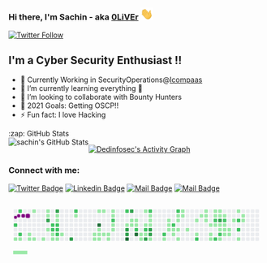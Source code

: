 ### Hi there, I'm Sachin - aka [0LiVEr][website] <img width="25px" src="/img/hand.gif" />

[![Twitter Follow](https://img.shields.io/twitter/follow/sachinoliver91?color=1DA1F2&logo=twitter&style=for-the-badge)](https://twitter.com/intent/follow?original_referer=https%3A%2F%2Fgithub.com%2Fsachinoliver91&screen_name=sachinoliver91)

## I'm a Cyber Security Enthusiast !!
- 🔭 Currently Working in SecurityOperations@[Icompaas]
- 🌱 I’m currently learning everything 🤣
- 👯 I’m looking to collaborate with Bounty Hunters
- 🥅 2021 Goals: Getting OSCP!!
- ⚡ Fun fact: I love Hacking


<summary>:zap: GitHub Stats</summary>

<img align="left" alt="sachin's GitHub Stats" src="https://github-readme-stats.vercel.app/api?username=sachinoliver&show_icons=true&hide=issues&include_all_commits=true&theme=radical" />


<a href="https://github.com/SubhamRaoniar28/github-readme-activity-graph"><img alt="Dedinfosec's Activity Graph" src="https://activity-graph.herokuapp.com/graph?username=sachinoliver&bg_color=0D1117&color=5BCDEC&line=5BCDEC&point=FFFFFF&hide_border=true" /></a>


### Connect with me:

[![Twitter Badge](https://img.shields.io/badge/-@Sachin-1ca0f1?style=flat&labelColor=1ca0f1&logo=twitter&logoColor=white&link=https://twitter.com/sachinoliver91)](https://twitter.com/sachinoliver91) [![Linkedin Badge](https://img.shields.io/badge/-Sachin-0e76a8?style=flat&labelColor=0e76a8&logo=linkedin&logoColor=white)](https://www.linkedin.com/in/sachinoliver/) [![Mail Badge](https://img.shields.io/badge/-@Sachin-e84393?style=flat&labelColor=e84393&logo=instagram&logoColor=white)](https://instagram.com/saachinoliver) [![Mail Badge](https://img.shields.io/badge/-Sachinoliver-c0392b?style=flat&labelColor=c0392b&logo=gmail&logoColor=white)](mailto:sachinoliver@gmail.com)


[website]: https://sachinoliver.github.io
[twitter]: https://twitter.com/sachinoliver91
[instagram]: https://instagram.com/sachinoliver
[linkedin]: https://linkedin.com/in/sachinoliver
[gmail]: mailto:sachinoliver@gmail.com
[Icompaas]: https://www.linkedin.com/company/icompaas



<svg viewBox="-16 -32 880 192" width="880" height="192" xmlns="http://www.w3.org/2000/svg"><style>@keyframes c0{2.62%{fill:var(--c1)}2.64%,to{fill:var(--ce)}}@keyframes c1{73.12%{fill:var(--c2)}73.14%,to{fill:var(--ce)}}@keyframes c2{9.48%{fill:var(--c1)}9.5%,to{fill:var(--ce)}}@keyframes c3{73.93%{fill:var(--c2)}73.95%,to{fill:var(--ce)}}@keyframes c4{.6%{fill:var(--c1)}.62%,to{fill:var(--ce)}}@keyframes c5{2.01%{fill:var(--c1)}2.03%,to{fill:var(--ce)}}@keyframes c6{72.52%{fill:var(--c2)}72.54%,to{fill:var(--ce)}}@keyframes c7{9.28%{fill:var(--c1)}9.3%,to{fill:var(--ce)}}@keyframes c8{1%{fill:var(--c1)}1.02%,to{fill:var(--ce)}}@keyframes c9{1.61%{fill:var(--c1)}1.63%,to{fill:var(--ce)}}@keyframes ca{1.81%{fill:var(--c1)}1.83%,to{fill:var(--ce)}}@keyframes cb{1.2%{fill:var(--c1)}1.22%,to{fill:var(--ce)}}@keyframes cc{8.68%{fill:var(--c1)}8.7%,to{fill:var(--ce)}}@keyframes cd{8.47%{fill:var(--c1)}8.49%,to{fill:var(--ce)}}@keyframes ce{3.83%{fill:var(--c1)}3.85%,to{fill:var(--ce)}}@keyframes cf{8.27%{fill:var(--c1)}8.29%,to{fill:var(--ce)}}@keyframes cg{7.87%{fill:var(--c1)}7.89%,to{fill:var(--ce)}}@keyframes ch{4.43%{fill:var(--c1)}4.45%,to{fill:var(--ce)}}@keyframes ci{4.64%{fill:var(--c1)}4.66%,to{fill:var(--ce)}}@keyframes cj{76.35%{fill:var(--c3)}76.37%,to{fill:var(--ce)}}@keyframes ck{7.26%{fill:var(--c1)}7.28%,to{fill:var(--ce)}}@keyframes cl{70.29%{fill:var(--c2)}70.31%,to{fill:var(--ce)}}@keyframes cm{70.5%{fill:var(--c2)}70.52%,to{fill:var(--ce)}}@keyframes cn{6.86%{fill:var(--c1)}6.88%,to{fill:var(--ce)}}@keyframes co{6.66%{fill:var(--c1)}6.68%,to{fill:var(--ce)}}@keyframes cp{75.55%{fill:var(--c3)}75.57%,to{fill:var(--ce)}}@keyframes cq{5.04%{fill:var(--c1)}5.06%,to{fill:var(--ce)}}@keyframes cr{5.24%{fill:var(--c1)}5.26%,to{fill:var(--ce)}}@keyframes cs{70.09%{fill:var(--c2)}70.11%,to{fill:var(--ce)}}@keyframes ct{70.7%{fill:var(--c2)}70.72%,to{fill:var(--ce)}}@keyframes cu{70.9%{fill:var(--c2)}70.92%,to{fill:var(--ce)}}@keyframes cv{6.45%{fill:var(--c1)}6.47%,to{fill:var(--ce)}}@keyframes cw{6.05%{fill:var(--c1)}6.07%,to{fill:var(--ce)}}@keyframes cx{78.17%{fill:var(--c3)}78.19%,to{fill:var(--ce)}}@keyframes cy{68.68%{fill:var(--c2)}68.7%,to{fill:var(--ce)}}@keyframes cz{13.12%{fill:var(--c1)}13.14%,to{fill:var(--ce)}}@keyframes c10{17.57%{fill:var(--c1)}17.59%,to{fill:var(--ce)}}@keyframes c11{17.77%{fill:var(--c1)}17.79%,to{fill:var(--ce)}}@keyframes c12{14.33%{fill:var(--c1)}14.35%,to{fill:var(--ce)}}@keyframes c13{95.34%{fill:var(--c4)}95.36%,to{fill:var(--ce)}}@keyframes c14{17.16%{fill:var(--c1)}17.18%,to{fill:var(--ce)}}@keyframes c15{16.96%{fill:var(--c1)}16.98%,to{fill:var(--ce)}}@keyframes c16{17.97%{fill:var(--c1)}17.99%,to{fill:var(--ce)}}@keyframes c17{14.54%{fill:var(--c1)}14.56%,to{fill:var(--ce)}}@keyframes c18{16.76%{fill:var(--c1)}16.78%,to{fill:var(--ce)}}@keyframes c19{16.56%{fill:var(--c1)}16.58%,to{fill:var(--ce)}}@keyframes c1a{18.37%{fill:var(--c1)}18.39%,to{fill:var(--ce)}}@keyframes c1b{14.94%{fill:var(--c1)}14.96%,to{fill:var(--ce)}}@keyframes c1c{15.14%{fill:var(--c1)}15.16%,to{fill:var(--ce)}}@keyframes c1d{51.3%{fill:var(--c2)}51.32%,to{fill:var(--ce)}}@keyframes c1e{15.95%{fill:var(--c1)}15.97%,to{fill:var(--ce)}}@keyframes c1f{16.15%{fill:var(--c1)}16.17%,to{fill:var(--ce)}}@keyframes c1g{50.29%{fill:var(--c2)}50.31%,to{fill:var(--ce)}}@keyframes c1h{19.79%{fill:var(--c1)}19.81%,to{fill:var(--ce)}}@keyframes c1i{81%{fill:var(--c3)}81.02%,to{fill:var(--ce)}}@keyframes c1j{80.8%{fill:var(--c3)}80.82%,to{fill:var(--ce)}}@keyframes c1k{93.53%{fill:var(--c4)}93.55%,to{fill:var(--ce)}}@keyframes c1l{84.43%{fill:var(--c3)}84.45%,to{fill:var(--ce)}}@keyframes c1m{20.6%{fill:var(--c1)}20.62%,to{fill:var(--ce)}}@keyframes c1n{19.99%{fill:var(--c1)}20.01%,to{fill:var(--ce)}}@keyframes c1o{20.39%{fill:var(--c1)}20.41%,to{fill:var(--ce)}}@keyframes c1p{20.19%{fill:var(--c1)}20.21%,to{fill:var(--ce)}}@keyframes c1q{49.08%{fill:var(--c2)}49.1%,to{fill:var(--ce)}}@keyframes c1r{92.92%{fill:var(--c4)}92.94%,to{fill:var(--ce)}}@keyframes c1s{23.63%{fill:var(--c1)}23.65%,to{fill:var(--ce)}}@keyframes c1t{23.83%{fill:var(--c1)}23.85%,to{fill:var(--ce)}}@keyframes c1u{22.41%{fill:var(--c1)}22.43%,to{fill:var(--ce)}}@keyframes c1v{21.4%{fill:var(--c1)}21.42%,to{fill:var(--ce)}}@keyframes c1w{48.68%{fill:var(--c2)}48.7%,to{fill:var(--ce)}}@keyframes c1x{48.47%{fill:var(--c1)}48.49%,to{fill:var(--ce)}}@keyframes c1y{82.62%{fill:var(--c3)}82.64%,to{fill:var(--ce)}}@keyframes c1z{53.32%{fill:var(--c2)}53.34%,to{fill:var(--ce)}}@keyframes c20{22.01%{fill:var(--c1)}22.03%,to{fill:var(--ce)}}@keyframes c21{21.81%{fill:var(--c1)}21.83%,to{fill:var(--ce)}}@keyframes c22{21.61%{fill:var(--c1)}21.63%,to{fill:var(--ce)}}@keyframes c23{82.01%{fill:var(--c3)}82.03%,to{fill:var(--ce)}}@keyframes c24{82.21%{fill:var(--c3)}82.23%,to{fill:var(--ce)}}@keyframes c25{24.64%{fill:var(--c1)}24.66%,to{fill:var(--ce)}}@keyframes c26{56.15%{fill:var(--c2)}56.17%,to{fill:var(--ce)}}@keyframes c27{25.24%{fill:var(--c1)}25.26%,to{fill:var(--ce)}}@keyframes c28{27.06%{fill:var(--c1)}27.08%,to{fill:var(--ce)}}@keyframes c29{26.86%{fill:var(--c1)}26.88%,to{fill:var(--ce)}}@keyframes c2a{26.66%{fill:var(--c1)}26.68%,to{fill:var(--ce)}}@keyframes c2b{55.34%{fill:var(--c2)}55.36%,to{fill:var(--ce)}}@keyframes c2c{26.45%{fill:var(--c1)}26.47%,to{fill:var(--ce)}}@keyframes c2d{35.55%{fill:var(--c1)}35.57%,to{fill:var(--ce)}}@keyframes c2e{54.54%{fill:var(--c2)}54.56%,to{fill:var(--ce)}}@keyframes c2f{27.67%{fill:var(--c1)}27.69%,to{fill:var(--ce)}}@keyframes c2g{27.46%{fill:var(--c1)}27.48%,to{fill:var(--ce)}}@keyframes c2h{26.25%{fill:var(--c1)}26.27%,to{fill:var(--ce)}}@keyframes c2i{25.85%{fill:var(--c1)}25.87%,to{fill:var(--ce)}}@keyframes c2j{28.07%{fill:var(--c1)}28.09%,to{fill:var(--ce)}}@keyframes c2k{27.87%{fill:var(--c1)}27.89%,to{fill:var(--ce)}}@keyframes c2l{34.74%{fill:var(--c1)}34.76%,to{fill:var(--ce)}}@keyframes c2m{29.89%{fill:var(--c1)}29.91%,to{fill:var(--ce)}}@keyframes c2n{34.13%{fill:var(--c1)}34.15%,to{fill:var(--ce)}}@keyframes c2o{57.77%{fill:var(--c2)}57.79%,to{fill:var(--ce)}}@keyframes c2p{29.48%{fill:var(--c1)}29.5%,to{fill:var(--ce)}}@keyframes c2q{29.08%{fill:var(--c1)}29.1%,to{fill:var(--ce)}}@keyframes c2r{29.28%{fill:var(--c1)}29.3%,to{fill:var(--ce)}}@keyframes c2s{30.29%{fill:var(--c1)}30.31%,to{fill:var(--ce)}}@keyframes c2t{30.7%{fill:var(--c1)}30.72%,to{fill:var(--ce)}}@keyframes c2u{33.12%{fill:var(--c1)}33.14%,to{fill:var(--ce)}}@keyframes c2v{33.32%{fill:var(--c1)}33.34%,to{fill:var(--ce)}}@keyframes c2w{39.18%{fill:var(--c1)}39.2%,to{fill:var(--ce)}}@keyframes c2x{38.17%{fill:var(--c1)}38.19%,to{fill:var(--ce)}}@keyframes c2y{62.21%{fill:var(--c2)}62.23%,to{fill:var(--ce)}}@keyframes c2z{30.9%{fill:var(--c1)}30.92%,to{fill:var(--ce)}}@keyframes c30{58.58%{fill:var(--c2)}58.6%,to{fill:var(--ce)}}@keyframes c31{38.98%{fill:var(--c1)}39%,to{fill:var(--ce)}}@keyframes c32{38.37%{fill:var(--c1)}38.39%,to{fill:var(--ce)}}@keyframes c33{88.68%{fill:var(--c3)}88.7%,to{fill:var(--ce)}}@keyframes c34{31.1%{fill:var(--c1)}31.12%,to{fill:var(--ce)}}@keyframes c35{32.52%{fill:var(--c1)}32.54%,to{fill:var(--ce)}}@keyframes c36{58.98%{fill:var(--c2)}59%,to{fill:var(--ce)}}@keyframes c37{44.23%{fill:var(--c1)}44.25%,to{fill:var(--ce)}}@keyframes c38{38.58%{fill:var(--c1)}38.6%,to{fill:var(--ce)}}@keyframes c39{59.79%{fill:var(--c2)}59.81%,to{fill:var(--ce)}}@keyframes c3a{31.3%{fill:var(--c1)}31.32%,to{fill:var(--ce)}}@keyframes c3b{31.51%{fill:var(--c1)}31.53%,to{fill:var(--ce)}}@keyframes c3c{32.11%{fill:var(--c1)}32.13%,to{fill:var(--ce)}}@keyframes c3d{31.71%{fill:var(--c1)}31.73%,to{fill:var(--ce)}}@keyframes c3e{31.91%{fill:var(--c1)}31.93%,to{fill:var(--ce)}}@keyframes c3f{40.39%{fill:var(--c1)}40.41%,to{fill:var(--ce)}}@keyframes c3g{41.81%{fill:var(--c1)}41.83%,to{fill:var(--ce)}}@keyframes c3h{60.39%{fill:var(--c2)}60.41%,to{fill:var(--ce)}}@keyframes c3i{60.8%{fill:var(--c2)}60.82%,to{fill:var(--ce)}}@keyframes c3j{43.42%{fill:var(--c1)}43.44%,to{fill:var(--ce)}}@keyframes c3k{41.4%{fill:var(--c1)}41.42%,to{fill:var(--ce)}}@keyframes c3l{41.2%{fill:var(--c1)}41.22%,to{fill:var(--ce)}}@keyframes u0{.6%{transform:scale(0,1)}.62%,1%{transform:scale(.01,1)}1.02%,1.2%{transform:scale(.02,1)}1.22%,1.61%{transform:scale(.03,1)}1.63%,1.81%{transform:scale(.04,1)}1.83%,2.01%{transform:scale(.05,1)}2.03%,2.62%{transform:scale(.06,1)}2.64%,3.83%{transform:scale(.08,1)}3.85%,4.43%{transform:scale(.09,1)}4.45%,4.64%{transform:scale(.1,1)}4.66%,5.04%{transform:scale(.11,1)}5.06%,5.24%{transform:scale(.12,1)}5.26%,6.05%{transform:scale(.13,1)}6.07%,6.45%{transform:scale(.14,1)}6.47%,6.66%{transform:scale(.15,1)}6.68%,6.86%{transform:scale(.16,1)}6.88%,7.26%{transform:scale(.17,1)}7.28%,7.87%{transform:scale(.18,1)}7.89%,8.27%{transform:scale(.19,1)}8.29%,8.47%{transform:scale(.2,1)}8.49%,8.68%{transform:scale(.22,1)}8.7%,9.28%{transform:scale(.23,1)}9.3%,9.48%{transform:scale(.24,1)}13.12%,9.5%{transform:scale(.25,1)}13.14%,14.33%{transform:scale(.26,1)}14.35%,14.54%{transform:scale(.27,1)}14.56%,14.94%{transform:scale(.28,1)}14.96%,15.14%{transform:scale(.29,1)}15.16%,15.95%{transform:scale(.3,1)}15.97%,16.15%{transform:scale(.31,1)}16.17%,16.56%{transform:scale(.32,1)}16.58%,16.76%{transform:scale(.33,1)}16.78%,16.96%{transform:scale(.34,1)}16.98%,17.16%{transform:scale(.35,1)}17.18%,17.57%{transform:scale(.37,1)}17.59%,17.77%{transform:scale(.38,1)}17.79%,17.97%{transform:scale(.39,1)}17.99%,18.37%{transform:scale(.4,1)}18.39%,19.79%{transform:scale(.41,1)}19.81%,19.99%{transform:scale(.42,1)}20.01%,20.19%{transform:scale(.43,1)}20.21%,20.39%{transform:scale(.44,1)}20.41%,20.6%{transform:scale(.45,1)}20.62%,21.4%{transform:scale(.46,1)}21.42%,21.61%{transform:scale(.47,1)}21.63%,21.81%{transform:scale(.48,1)}21.83%,22.01%{transform:scale(.49,1)}22.03%,22.41%{transform:scale(.51,1)}22.43%,23.63%{transform:scale(.52,1)}23.65%,23.83%{transform:scale(.53,1)}23.85%,24.64%{transform:scale(.54,1)}24.66%,25.24%{transform:scale(.55,1)}25.26%,25.85%{transform:scale(.56,1)}25.87%,26.25%{transform:scale(.57,1)}26.27%,26.45%{transform:scale(.58,1)}26.47%,26.66%{transform:scale(.59,1)}26.68%,26.86%{transform:scale(.6,1)}26.88%,27.06%{transform:scale(.61,1)}27.08%,27.46%{transform:scale(.62,1)}27.48%,27.67%{transform:scale(.63,1)}27.69%,27.87%{transform:scale(.65,1)}27.89%,28.07%{transform:scale(.66,1)}28.09%,29.08%{transform:scale(.67,1)}29.1%,29.28%{transform:scale(.68,1)}29.3%,29.48%{transform:scale(.69,1)}29.5%,29.89%{transform:scale(.7,1)}29.91%,30.29%{transform:scale(.71,1)}30.31%,30.7%{transform:scale(.72,1)}30.72%,30.9%{transform:scale(.73,1)}30.92%,31.1%{transform:scale(.74,1)}31.12%,31.3%{transform:scale(.75,1)}31.32%,31.51%{transform:scale(.76,1)}31.53%,31.71%{transform:scale(.77,1)}31.73%,31.91%{transform:scale(.78,1)}31.93%,32.11%{transform:scale(.8,1)}32.13%,32.52%{transform:scale(.81,1)}32.54%,33.12%{transform:scale(.82,1)}33.14%,33.32%{transform:scale(.83,1)}33.34%,34.13%{transform:scale(.84,1)}34.15%,34.74%{transform:scale(.85,1)}34.76%,35.55%{transform:scale(.86,1)}35.57%,38.17%{transform:scale(.87,1)}38.19%,38.37%{transform:scale(.88,1)}38.39%,38.58%{transform:scale(.89,1)}38.6%,38.98%{transform:scale(.9,1)}39%,39.18%{transform:scale(.91,1)}39.2%,40.39%{transform:scale(.92,1)}40.41%,41.2%{transform:scale(.94,1)}41.22%,41.4%{transform:scale(.95,1)}41.42%,41.81%{transform:scale(.96,1)}41.83%,43.42%{transform:scale(.97,1)}43.44%,44.23%{transform:scale(.98,1)}44.25%,48.47%{transform:scale(.99,1)}48.49%,to{transform:scale(1,1)}}@keyframes u1{48.68%{transform:scale(0,1)}48.7%,49.08%{transform:scale(.04,1)}49.1%,50.29%{transform:scale(.08,1)}50.31%,51.3%{transform:scale(.13,1)}51.32%,53.32%{transform:scale(.17,1)}53.34%,54.54%{transform:scale(.21,1)}54.56%,55.34%{transform:scale(.25,1)}55.36%,56.15%{transform:scale(.29,1)}56.17%,57.77%{transform:scale(.33,1)}57.79%,58.58%{transform:scale(.38,1)}58.6%,58.98%{transform:scale(.42,1)}59%,59.79%{transform:scale(.46,1)}59.81%,60.39%{transform:scale(.5,1)}60.41%,60.8%{transform:scale(.54,1)}60.82%,62.21%{transform:scale(.58,1)}62.23%,68.68%{transform:scale(.63,1)}68.7%,70.09%{transform:scale(.67,1)}70.11%,70.29%{transform:scale(.71,1)}70.31%,70.5%{transform:scale(.75,1)}70.52%,70.7%{transform:scale(.79,1)}70.72%,70.9%{transform:scale(.83,1)}70.92%,72.52%{transform:scale(.88,1)}72.54%,73.12%{transform:scale(.92,1)}73.14%,73.93%{transform:scale(.96,1)}73.95%,to{transform:scale(1,1)}}@keyframes u2{75.55%{transform:scale(0,1)}75.57%,76.35%{transform:scale(.1,1)}76.37%,78.17%{transform:scale(.2,1)}78.19%,80.8%{transform:scale(.3,1)}80.82%,81%{transform:scale(.4,1)}81.02%,82.01%{transform:scale(.5,1)}82.03%,82.21%{transform:scale(.6,1)}82.23%,82.62%{transform:scale(.7,1)}82.64%,84.43%{transform:scale(.8,1)}84.45%,88.68%{transform:scale(.9,1)}88.7%,to{transform:scale(1,1)}}@keyframes u3{92.92%{transform:scale(0,1)}92.94%,93.53%{transform:scale(.33,1)}93.55%,95.34%{transform:scale(.67,1)}95.36%,to{transform:scale(1,1)}}@keyframes s0{0%,99.8%{transform:translate(0,-16px)}.4%,2.83%{transform:translate(0,16px)}.81%{transform:translate(32px,16px)}1.01%{transform:translate(32px,32px)}1.21%{transform:translate(48px,32px)}1.41%{transform:translate(48px,48px)}1.62%{transform:translate(32px,48px)}1.82%{transform:translate(32px,64px)}2.02%{transform:translate(16px,64px)}2.42%,73.54%{transform:translate(16px,32px)}2.63%,73.33%{transform:translate(0,32px)}3.64%,98.59%{transform:translate(64px,16px)}3.84%{transform:translate(64px,0)}4.44%{transform:translate(112px,0)}4.65%,76.16%,97.98%{transform:translate(112px,16px)}5.05%,69.7%,75.76%{transform:translate(144px,16px)}5.25%{transform:translate(144px,32px)}5.45%{transform:translate(160px,32px)}6.26%{transform:translate(160px,96px)}6.67%{transform:translate(128px,96px)}6.87%{transform:translate(128px,80px)}7.07%{transform:translate(112px,80px)}7.27%{transform:translate(112px,64px)}11.11%,7.47%{transform:translate(96px,64px)}7.88%{transform:translate(96px,96px)}8.48%{transform:translate(48px,96px)}8.69%{transform:translate(48px,80px)}8.89%{transform:translate(32px,80px)}9.09%{transform:translate(32px,96px)}9.49%{transform:translate(0,96px)}9.9%{transform:translate(0,64px)}11.72%{transform:translate(96px,16px)}14.14%{transform:translate(288px,16px)}14.34%{transform:translate(288px,0)}14.95%,50.91%{transform:translate(336px,0)}15.15%{transform:translate(336px,16px)}15.35%{transform:translate(352px,16px)}15.76%{transform:translate(352px,48px)}15.96%{transform:translate(336px,48px)}16.16%{transform:translate(336px,64px)}16.36%{transform:translate(320px,64px)}16.57%{transform:translate(320px,80px)}16.97%{transform:translate(288px,80px)}17.17%{transform:translate(288px,64px)}17.37%{transform:translate(272px,64px)}17.78%{transform:translate(272px,96px)}18.99%,80.4%,93.74%{transform:translate(368px,96px)}19.6%,94.34%{transform:translate(368px,48px)}20.2%{transform:translate(416px,48px)}20.4%,92.32%{transform:translate(416px,32px)}20.61%{transform:translate(400px,32px)}20.81%{transform:translate(400px,48px)}21.62%{transform:translate(464px,48px)}22.02%{transform:translate(464px,16px)}22.22%{transform:translate(448px,16px)}22.42%{transform:translate(448px,0)}22.63%,84.04%{transform:translate(432px,0)}24.04%,47.88%{transform:translate(432px,112px)}24.44%{transform:translate(464px,112px)}24.65%{transform:translate(464px,96px)}25.86%{transform:translate(560px,96px)}26.26%{transform:translate(560px,64px)}26.67%{transform:translate(528px,64px)}27.07%{transform:translate(528px,32px)}27.47%{transform:translate(560px,32px)}27.68%,54.75%{transform:translate(560px,16px)}27.88%{transform:translate(576px,16px)}28.08%{transform:translate(576px,0)}29.09%{transform:translate(656px,0)}29.29%{transform:translate(656px,16px)}29.7%{transform:translate(624px,16px)}29.9%{transform:translate(624px,32px)}30.51%{transform:translate(672px,32px)}30.71%{transform:translate(672px,48px)}31.31%{transform:translate(720px,48px)}31.52%,32.32%{transform:translate(720px,64px)}31.72%{transform:translate(736px,64px)}31.92%{transform:translate(736px,80px)}32.12%,59.19%{transform:translate(720px,80px)}32.93%{transform:translate(672px,64px)}33.33%{transform:translate(672px,96px)}33.54%{transform:translate(656px,96px)}33.74%{transform:translate(656px,80px)}34.14%,57.58%{transform:translate(624px,80px)}34.34%{transform:translate(624px,64px)}35.35%{transform:translate(544px,64px)}35.56%{transform:translate(544px,80px)}37.17%{transform:translate(672px,80px)}37.98%{transform:translate(672px,16px)}38.59%{transform:translate(720px,16px)}38.79%{transform:translate(720px,0)}39.19%{transform:translate(688px,0)}39.39%,62.42%{transform:translate(688px,16px)}40.2%{transform:translate(752px,16px)}40.61%,61.21%{transform:translate(752px,48px)}41.01%{transform:translate(784px,48px)}41.62%{transform:translate(784px,0)}42.02%{transform:translate(752px,0)}43.03%{transform:translate(752px,80px)}43.23%{transform:translate(768px,80px)}43.43%{transform:translate(768px,96px)}44.24%,58.79%{transform:translate(704px,96px)}44.44%{transform:translate(704px,112px)}48.28%{transform:translate(432px,80px)}48.48%,82.42%{transform:translate(448px,80px)}48.69%{transform:translate(448px,64px)}49.09%{transform:translate(416px,64px)}49.7%{transform:translate(416px,16px)}50.1%,66.26%{transform:translate(384px,16px)}50.3%,66.46%{transform:translate(384px,0)}51.31%{transform:translate(336px,32px)}52.93%{transform:translate(464px,32px)}53.33%{transform:translate(464px,0)}54.55%{transform:translate(560px,0)}54.95%{transform:translate(544px,16px)}55.35%{transform:translate(544px,48px)}55.76%{transform:translate(512px,48px)}56.16%{transform:translate(512px,80px)}57.78%{transform:translate(624px,96px)}58.99%{transform:translate(704px,80px)}59.8%{transform:translate(720px,32px)}60.4%{transform:translate(768px,32px)}60.81%{transform:translate(768px,64px)}61.01%{transform:translate(752px,64px)}62.02%{transform:translate(688px,48px)}69.29%{transform:translate(160px,0)}69.49%{transform:translate(160px,16px)}70.1%{transform:translate(144px,48px)}70.3%{transform:translate(128px,48px)}70.51%{transform:translate(128px,64px)}70.71%{transform:translate(144px,64px)}70.91%{transform:translate(144px,80px)}72.53%{transform:translate(16px,80px)}72.93%{transform:translate(16px,48px)}73.13%{transform:translate(0,48px)}73.94%{transform:translate(16px,0)}75.56%{transform:translate(144px,0)}76.36%{transform:translate(112px,32px)}77.37%{transform:translate(192px,32px)}78.18%{transform:translate(192px,96px)}80.61%{transform:translate(368px,80px)}80.81%,93.33%{transform:translate(384px,80px)}81.01%{transform:translate(384px,64px)}82.02%{transform:translate(464px,64px)}82.22%{transform:translate(464px,80px)}82.63%{transform:translate(448px,96px)}82.83%{transform:translate(432px,96px)}84.44%{transform:translate(400px,0)}84.65%{transform:translate(400px,16px)}88.48%{transform:translate(704px,16px)}88.69%{transform:translate(704px,32px)}92.93%{transform:translate(416px,80px)}93.54%{transform:translate(384px,96px)}97.58%{transform:translate(112px,48px)}98.99%{transform:translate(64px,-16px)}}@keyframes s1{0%,99.8%{transform:translate(16px,-16px)}.2%{transform:translate(0,-16px)}.61%,3.03%{transform:translate(0,16px)}1.01%{transform:translate(32px,16px)}1.21%{transform:translate(32px,32px)}1.41%{transform:translate(48px,32px)}1.62%{transform:translate(48px,48px)}1.82%{transform:translate(32px,48px)}2.02%{transform:translate(32px,64px)}2.22%{transform:translate(16px,64px)}2.63%,73.74%{transform:translate(16px,32px)}2.83%,73.54%{transform:translate(0,32px)}3.84%,98.79%{transform:translate(64px,16px)}4.04%{transform:translate(64px,0)}4.65%{transform:translate(112px,0)}4.85%,76.36%,98.18%{transform:translate(112px,16px)}5.25%,69.9%,75.96%{transform:translate(144px,16px)}5.45%{transform:translate(144px,32px)}5.66%{transform:translate(160px,32px)}6.46%{transform:translate(160px,96px)}6.87%{transform:translate(128px,96px)}7.07%{transform:translate(128px,80px)}7.27%{transform:translate(112px,80px)}7.47%{transform:translate(112px,64px)}11.31%,7.68%{transform:translate(96px,64px)}8.08%{transform:translate(96px,96px)}8.69%{transform:translate(48px,96px)}8.89%{transform:translate(48px,80px)}9.09%{transform:translate(32px,80px)}9.29%{transform:translate(32px,96px)}9.7%{transform:translate(0,96px)}10.1%{transform:translate(0,64px)}11.92%{transform:translate(96px,16px)}14.34%{transform:translate(288px,16px)}14.55%{transform:translate(288px,0)}15.15%,51.11%{transform:translate(336px,0)}15.35%{transform:translate(336px,16px)}15.56%{transform:translate(352px,16px)}15.96%{transform:translate(352px,48px)}16.16%{transform:translate(336px,48px)}16.36%{transform:translate(336px,64px)}16.57%{transform:translate(320px,64px)}16.77%{transform:translate(320px,80px)}17.17%{transform:translate(288px,80px)}17.37%{transform:translate(288px,64px)}17.58%{transform:translate(272px,64px)}17.98%{transform:translate(272px,96px)}19.19%,80.61%,93.94%{transform:translate(368px,96px)}19.8%,94.55%{transform:translate(368px,48px)}20.4%{transform:translate(416px,48px)}20.61%,92.53%{transform:translate(416px,32px)}20.81%{transform:translate(400px,32px)}21.01%{transform:translate(400px,48px)}21.82%{transform:translate(464px,48px)}22.22%{transform:translate(464px,16px)}22.42%{transform:translate(448px,16px)}22.63%{transform:translate(448px,0)}22.83%,84.24%{transform:translate(432px,0)}24.24%,48.08%{transform:translate(432px,112px)}24.65%{transform:translate(464px,112px)}24.85%{transform:translate(464px,96px)}26.06%{transform:translate(560px,96px)}26.46%{transform:translate(560px,64px)}26.87%{transform:translate(528px,64px)}27.27%{transform:translate(528px,32px)}27.68%{transform:translate(560px,32px)}27.88%,54.95%{transform:translate(560px,16px)}28.08%{transform:translate(576px,16px)}28.28%{transform:translate(576px,0)}29.29%{transform:translate(656px,0)}29.49%{transform:translate(656px,16px)}29.9%{transform:translate(624px,16px)}30.1%{transform:translate(624px,32px)}30.71%{transform:translate(672px,32px)}30.91%{transform:translate(672px,48px)}31.52%{transform:translate(720px,48px)}31.72%,32.53%{transform:translate(720px,64px)}31.92%{transform:translate(736px,64px)}32.12%{transform:translate(736px,80px)}32.32%,59.39%{transform:translate(720px,80px)}33.13%{transform:translate(672px,64px)}33.54%{transform:translate(672px,96px)}33.74%{transform:translate(656px,96px)}33.94%{transform:translate(656px,80px)}34.34%,57.78%{transform:translate(624px,80px)}34.55%{transform:translate(624px,64px)}35.56%{transform:translate(544px,64px)}35.76%{transform:translate(544px,80px)}37.37%{transform:translate(672px,80px)}38.18%{transform:translate(672px,16px)}38.79%{transform:translate(720px,16px)}38.99%{transform:translate(720px,0)}39.39%{transform:translate(688px,0)}39.6%,62.63%{transform:translate(688px,16px)}40.4%{transform:translate(752px,16px)}40.81%,61.41%{transform:translate(752px,48px)}41.21%{transform:translate(784px,48px)}41.82%{transform:translate(784px,0)}42.22%{transform:translate(752px,0)}43.23%{transform:translate(752px,80px)}43.43%{transform:translate(768px,80px)}43.64%{transform:translate(768px,96px)}44.44%,58.99%{transform:translate(704px,96px)}44.65%{transform:translate(704px,112px)}48.48%{transform:translate(432px,80px)}48.69%,82.63%{transform:translate(448px,80px)}48.89%{transform:translate(448px,64px)}49.29%{transform:translate(416px,64px)}49.9%{transform:translate(416px,16px)}50.3%,66.46%{transform:translate(384px,16px)}50.51%,66.67%{transform:translate(384px,0)}51.52%{transform:translate(336px,32px)}53.13%{transform:translate(464px,32px)}53.54%{transform:translate(464px,0)}54.75%{transform:translate(560px,0)}55.15%{transform:translate(544px,16px)}55.56%{transform:translate(544px,48px)}55.96%{transform:translate(512px,48px)}56.36%{transform:translate(512px,80px)}57.98%{transform:translate(624px,96px)}59.19%{transform:translate(704px,80px)}60%{transform:translate(720px,32px)}60.61%{transform:translate(768px,32px)}61.01%{transform:translate(768px,64px)}61.21%{transform:translate(752px,64px)}62.22%{transform:translate(688px,48px)}69.49%{transform:translate(160px,0)}69.7%{transform:translate(160px,16px)}70.3%{transform:translate(144px,48px)}70.51%{transform:translate(128px,48px)}70.71%{transform:translate(128px,64px)}70.91%{transform:translate(144px,64px)}71.11%{transform:translate(144px,80px)}72.73%{transform:translate(16px,80px)}73.13%{transform:translate(16px,48px)}73.33%{transform:translate(0,48px)}74.14%{transform:translate(16px,0)}75.76%{transform:translate(144px,0)}76.57%{transform:translate(112px,32px)}77.58%{transform:translate(192px,32px)}78.38%{transform:translate(192px,96px)}80.81%{transform:translate(368px,80px)}81.01%,93.54%{transform:translate(384px,80px)}81.21%{transform:translate(384px,64px)}82.22%{transform:translate(464px,64px)}82.42%{transform:translate(464px,80px)}82.83%{transform:translate(448px,96px)}83.03%{transform:translate(432px,96px)}84.65%{transform:translate(400px,0)}84.85%{transform:translate(400px,16px)}88.69%{transform:translate(704px,16px)}88.89%{transform:translate(704px,32px)}93.13%{transform:translate(416px,80px)}93.74%{transform:translate(384px,96px)}97.78%{transform:translate(112px,48px)}99.19%{transform:translate(64px,-16px)}}@keyframes s2{0%,99.8%{transform:translate(32px,-16px)}.4%{transform:translate(0,-16px)}.81%,3.23%{transform:translate(0,16px)}1.21%{transform:translate(32px,16px)}1.41%{transform:translate(32px,32px)}1.62%{transform:translate(48px,32px)}1.82%{transform:translate(48px,48px)}2.02%{transform:translate(32px,48px)}2.22%{transform:translate(32px,64px)}2.42%{transform:translate(16px,64px)}2.83%,73.94%{transform:translate(16px,32px)}3.03%,73.74%{transform:translate(0,32px)}4.04%,98.99%{transform:translate(64px,16px)}4.24%{transform:translate(64px,0)}4.85%{transform:translate(112px,0)}5.05%,76.57%,98.38%{transform:translate(112px,16px)}5.45%,70.1%,76.16%{transform:translate(144px,16px)}5.66%{transform:translate(144px,32px)}5.86%{transform:translate(160px,32px)}6.67%{transform:translate(160px,96px)}7.07%{transform:translate(128px,96px)}7.27%{transform:translate(128px,80px)}7.47%{transform:translate(112px,80px)}7.68%{transform:translate(112px,64px)}11.52%,7.88%{transform:translate(96px,64px)}8.28%{transform:translate(96px,96px)}8.89%{transform:translate(48px,96px)}9.09%{transform:translate(48px,80px)}9.29%{transform:translate(32px,80px)}9.49%{transform:translate(32px,96px)}9.9%{transform:translate(0,96px)}10.3%{transform:translate(0,64px)}12.12%{transform:translate(96px,16px)}14.55%{transform:translate(288px,16px)}14.75%{transform:translate(288px,0)}15.35%,51.31%{transform:translate(336px,0)}15.56%{transform:translate(336px,16px)}15.76%{transform:translate(352px,16px)}16.16%{transform:translate(352px,48px)}16.36%{transform:translate(336px,48px)}16.57%{transform:translate(336px,64px)}16.77%{transform:translate(320px,64px)}16.97%{transform:translate(320px,80px)}17.37%{transform:translate(288px,80px)}17.58%{transform:translate(288px,64px)}17.78%{transform:translate(272px,64px)}18.18%{transform:translate(272px,96px)}19.39%,80.81%,94.14%{transform:translate(368px,96px)}20%,94.75%{transform:translate(368px,48px)}20.61%{transform:translate(416px,48px)}20.81%,92.73%{transform:translate(416px,32px)}21.01%{transform:translate(400px,32px)}21.21%{transform:translate(400px,48px)}22.02%{transform:translate(464px,48px)}22.42%{transform:translate(464px,16px)}22.63%{transform:translate(448px,16px)}22.83%{transform:translate(448px,0)}23.03%,84.44%{transform:translate(432px,0)}24.44%,48.28%{transform:translate(432px,112px)}24.85%{transform:translate(464px,112px)}25.05%{transform:translate(464px,96px)}26.26%{transform:translate(560px,96px)}26.67%{transform:translate(560px,64px)}27.07%{transform:translate(528px,64px)}27.47%{transform:translate(528px,32px)}27.88%{transform:translate(560px,32px)}28.08%,55.15%{transform:translate(560px,16px)}28.28%{transform:translate(576px,16px)}28.48%{transform:translate(576px,0)}29.49%{transform:translate(656px,0)}29.7%{transform:translate(656px,16px)}30.1%{transform:translate(624px,16px)}30.3%{transform:translate(624px,32px)}30.91%{transform:translate(672px,32px)}31.11%{transform:translate(672px,48px)}31.72%{transform:translate(720px,48px)}31.92%,32.73%{transform:translate(720px,64px)}32.12%{transform:translate(736px,64px)}32.32%{transform:translate(736px,80px)}32.53%,59.6%{transform:translate(720px,80px)}33.33%{transform:translate(672px,64px)}33.74%{transform:translate(672px,96px)}33.94%{transform:translate(656px,96px)}34.14%{transform:translate(656px,80px)}34.55%,57.98%{transform:translate(624px,80px)}34.75%{transform:translate(624px,64px)}35.76%{transform:translate(544px,64px)}35.96%{transform:translate(544px,80px)}37.58%{transform:translate(672px,80px)}38.38%{transform:translate(672px,16px)}38.99%{transform:translate(720px,16px)}39.19%{transform:translate(720px,0)}39.6%{transform:translate(688px,0)}39.8%,62.83%{transform:translate(688px,16px)}40.61%{transform:translate(752px,16px)}41.01%,61.62%{transform:translate(752px,48px)}41.41%{transform:translate(784px,48px)}42.02%{transform:translate(784px,0)}42.42%{transform:translate(752px,0)}43.43%{transform:translate(752px,80px)}43.64%{transform:translate(768px,80px)}43.84%{transform:translate(768px,96px)}44.65%,59.19%{transform:translate(704px,96px)}44.85%{transform:translate(704px,112px)}48.69%{transform:translate(432px,80px)}48.89%,82.83%{transform:translate(448px,80px)}49.09%{transform:translate(448px,64px)}49.49%{transform:translate(416px,64px)}50.1%{transform:translate(416px,16px)}50.51%,66.67%{transform:translate(384px,16px)}50.71%,66.87%{transform:translate(384px,0)}51.72%{transform:translate(336px,32px)}53.33%{transform:translate(464px,32px)}53.74%{transform:translate(464px,0)}54.95%{transform:translate(560px,0)}55.35%{transform:translate(544px,16px)}55.76%{transform:translate(544px,48px)}56.16%{transform:translate(512px,48px)}56.57%{transform:translate(512px,80px)}58.18%{transform:translate(624px,96px)}59.39%{transform:translate(704px,80px)}60.2%{transform:translate(720px,32px)}60.81%{transform:translate(768px,32px)}61.21%{transform:translate(768px,64px)}61.41%{transform:translate(752px,64px)}62.42%{transform:translate(688px,48px)}69.7%{transform:translate(160px,0)}69.9%{transform:translate(160px,16px)}70.51%{transform:translate(144px,48px)}70.71%{transform:translate(128px,48px)}70.91%{transform:translate(128px,64px)}71.11%{transform:translate(144px,64px)}71.31%{transform:translate(144px,80px)}72.93%{transform:translate(16px,80px)}73.33%{transform:translate(16px,48px)}73.54%{transform:translate(0,48px)}74.34%{transform:translate(16px,0)}75.96%{transform:translate(144px,0)}76.77%{transform:translate(112px,32px)}77.78%{transform:translate(192px,32px)}78.59%{transform:translate(192px,96px)}81.01%{transform:translate(368px,80px)}81.21%,93.74%{transform:translate(384px,80px)}81.41%{transform:translate(384px,64px)}82.42%{transform:translate(464px,64px)}82.63%{transform:translate(464px,80px)}83.03%{transform:translate(448px,96px)}83.23%{transform:translate(432px,96px)}84.85%{transform:translate(400px,0)}85.05%{transform:translate(400px,16px)}88.89%{transform:translate(704px,16px)}89.09%{transform:translate(704px,32px)}93.33%{transform:translate(416px,80px)}93.94%{transform:translate(384px,96px)}97.98%{transform:translate(112px,48px)}99.39%{transform:translate(64px,-16px)}}@keyframes s3{0%,99.8%{transform:translate(48px,-16px)}.61%{transform:translate(0,-16px)}1.01%,3.43%{transform:translate(0,16px)}1.41%{transform:translate(32px,16px)}1.62%{transform:translate(32px,32px)}1.82%{transform:translate(48px,32px)}2.02%{transform:translate(48px,48px)}2.22%{transform:translate(32px,48px)}2.42%{transform:translate(32px,64px)}2.63%{transform:translate(16px,64px)}3.03%,74.14%{transform:translate(16px,32px)}3.23%,73.94%{transform:translate(0,32px)}4.24%,99.19%{transform:translate(64px,16px)}4.44%{transform:translate(64px,0)}5.05%{transform:translate(112px,0)}5.25%,76.77%,98.59%{transform:translate(112px,16px)}5.66%,70.3%,76.36%{transform:translate(144px,16px)}5.86%{transform:translate(144px,32px)}6.06%{transform:translate(160px,32px)}6.87%{transform:translate(160px,96px)}7.27%{transform:translate(128px,96px)}7.47%{transform:translate(128px,80px)}7.68%{transform:translate(112px,80px)}7.88%{transform:translate(112px,64px)}11.72%,8.08%{transform:translate(96px,64px)}8.48%{transform:translate(96px,96px)}9.09%{transform:translate(48px,96px)}9.29%{transform:translate(48px,80px)}9.49%{transform:translate(32px,80px)}9.7%{transform:translate(32px,96px)}10.1%{transform:translate(0,96px)}10.51%{transform:translate(0,64px)}12.32%{transform:translate(96px,16px)}14.75%{transform:translate(288px,16px)}14.95%{transform:translate(288px,0)}15.56%,51.52%{transform:translate(336px,0)}15.76%{transform:translate(336px,16px)}15.96%{transform:translate(352px,16px)}16.36%{transform:translate(352px,48px)}16.57%{transform:translate(336px,48px)}16.77%{transform:translate(336px,64px)}16.97%{transform:translate(320px,64px)}17.17%{transform:translate(320px,80px)}17.58%{transform:translate(288px,80px)}17.78%{transform:translate(288px,64px)}17.98%{transform:translate(272px,64px)}18.38%{transform:translate(272px,96px)}19.6%,81.01%,94.34%{transform:translate(368px,96px)}20.2%,94.95%{transform:translate(368px,48px)}20.81%{transform:translate(416px,48px)}21.01%,92.93%{transform:translate(416px,32px)}21.21%{transform:translate(400px,32px)}21.41%{transform:translate(400px,48px)}22.22%{transform:translate(464px,48px)}22.63%{transform:translate(464px,16px)}22.83%{transform:translate(448px,16px)}23.03%{transform:translate(448px,0)}23.23%,84.65%{transform:translate(432px,0)}24.65%,48.48%{transform:translate(432px,112px)}25.05%{transform:translate(464px,112px)}25.25%{transform:translate(464px,96px)}26.46%{transform:translate(560px,96px)}26.87%{transform:translate(560px,64px)}27.27%{transform:translate(528px,64px)}27.68%{transform:translate(528px,32px)}28.08%{transform:translate(560px,32px)}28.28%,55.35%{transform:translate(560px,16px)}28.48%{transform:translate(576px,16px)}28.69%{transform:translate(576px,0)}29.7%{transform:translate(656px,0)}29.9%{transform:translate(656px,16px)}30.3%{transform:translate(624px,16px)}30.51%{transform:translate(624px,32px)}31.11%{transform:translate(672px,32px)}31.31%{transform:translate(672px,48px)}31.92%{transform:translate(720px,48px)}32.12%,32.93%{transform:translate(720px,64px)}32.32%{transform:translate(736px,64px)}32.53%{transform:translate(736px,80px)}32.73%,59.8%{transform:translate(720px,80px)}33.54%{transform:translate(672px,64px)}33.94%{transform:translate(672px,96px)}34.14%{transform:translate(656px,96px)}34.34%{transform:translate(656px,80px)}34.75%,58.18%{transform:translate(624px,80px)}34.95%{transform:translate(624px,64px)}35.96%{transform:translate(544px,64px)}36.16%{transform:translate(544px,80px)}37.78%{transform:translate(672px,80px)}38.59%{transform:translate(672px,16px)}39.19%{transform:translate(720px,16px)}39.39%{transform:translate(720px,0)}39.8%{transform:translate(688px,0)}40%,63.03%{transform:translate(688px,16px)}40.81%{transform:translate(752px,16px)}41.21%,61.82%{transform:translate(752px,48px)}41.62%{transform:translate(784px,48px)}42.22%{transform:translate(784px,0)}42.63%{transform:translate(752px,0)}43.64%{transform:translate(752px,80px)}43.84%{transform:translate(768px,80px)}44.04%{transform:translate(768px,96px)}44.85%,59.39%{transform:translate(704px,96px)}45.05%{transform:translate(704px,112px)}48.89%{transform:translate(432px,80px)}49.09%,83.03%{transform:translate(448px,80px)}49.29%{transform:translate(448px,64px)}49.7%{transform:translate(416px,64px)}50.3%{transform:translate(416px,16px)}50.71%,66.87%{transform:translate(384px,16px)}50.91%,67.07%{transform:translate(384px,0)}51.92%{transform:translate(336px,32px)}53.54%{transform:translate(464px,32px)}53.94%{transform:translate(464px,0)}55.15%{transform:translate(560px,0)}55.56%{transform:translate(544px,16px)}55.96%{transform:translate(544px,48px)}56.36%{transform:translate(512px,48px)}56.77%{transform:translate(512px,80px)}58.38%{transform:translate(624px,96px)}59.6%{transform:translate(704px,80px)}60.4%{transform:translate(720px,32px)}61.01%{transform:translate(768px,32px)}61.41%{transform:translate(768px,64px)}61.62%{transform:translate(752px,64px)}62.63%{transform:translate(688px,48px)}69.9%{transform:translate(160px,0)}70.1%{transform:translate(160px,16px)}70.71%{transform:translate(144px,48px)}70.91%{transform:translate(128px,48px)}71.11%{transform:translate(128px,64px)}71.31%{transform:translate(144px,64px)}71.52%{transform:translate(144px,80px)}73.13%{transform:translate(16px,80px)}73.54%{transform:translate(16px,48px)}73.74%{transform:translate(0,48px)}74.55%{transform:translate(16px,0)}76.16%{transform:translate(144px,0)}76.97%{transform:translate(112px,32px)}77.98%{transform:translate(192px,32px)}78.79%{transform:translate(192px,96px)}81.21%{transform:translate(368px,80px)}81.41%,93.94%{transform:translate(384px,80px)}81.62%{transform:translate(384px,64px)}82.63%{transform:translate(464px,64px)}82.83%{transform:translate(464px,80px)}83.23%{transform:translate(448px,96px)}83.43%{transform:translate(432px,96px)}85.05%{transform:translate(400px,0)}85.25%{transform:translate(400px,16px)}89.09%{transform:translate(704px,16px)}89.29%{transform:translate(704px,32px)}93.54%{transform:translate(416px,80px)}94.14%{transform:translate(384px,96px)}98.18%{transform:translate(112px,48px)}99.6%{transform:translate(64px,-16px)}}:root{--cb:#1b1f230a;--cs:purple;--ce:#ebedf0;--c0:#ebedf0;--c1:#9be9a8;--c2:#40c463;--c3:#30a14e;--c4:#216e39}@media (prefers-color-scheme:dark){:root{--cb:#1b1f230a;--cs:purple;--ce:#161b22;--c1:#01311f;--c2:#034525;--c3:#0f6d31;--c4:#00c647}}.c{shape-rendering:geometricPrecision;rx:2;ry:2;fill:var(--ce);stroke-width:1px;stroke:var(--cb);animation:none 49500ms linear infinite}.c.c0{fill:var(--c1);animation-name:c0}.c.c1{fill:var(--c2);animation-name:c1}.c.c2{fill:var(--c1);animation-name:c2}.c.c3{fill:var(--c2);animation-name:c3}.c.c4,.c.c5{fill:var(--c1);animation-name:c4}.c.c5{animation-name:c5}.c.c6{fill:var(--c2);animation-name:c6}.c.c7,.c.c8,.c.c9{fill:var(--c1);animation-name:c7}.c.c8,.c.c9{animation-name:c8}.c.c9{animation-name:c9}.c.ca,.c.cb,.c.cc{fill:var(--c1);animation-name:ca}.c.cb,.c.cc{animation-name:cb}.c.cc{animation-name:cc}.c.cd,.c.ce,.c.cf{fill:var(--c1);animation-name:cd}.c.ce,.c.cf{animation-name:ce}.c.cf{animation-name:cf}.c.cg,.c.ch,.c.ci{fill:var(--c1);animation-name:cg}.c.ch,.c.ci{animation-name:ch}.c.ci{animation-name:ci}.c.cj{fill:var(--c3);animation-name:cj}.c.ck{fill:var(--c1);animation-name:ck}.c.cl,.c.cm{fill:var(--c2);animation-name:cl}.c.cm{animation-name:cm}.c.cn,.c.co{fill:var(--c1);animation-name:cn}.c.co{animation-name:co}.c.cp{fill:var(--c3);animation-name:cp}.c.cq,.c.cr{fill:var(--c1);animation-name:cq}.c.cr{animation-name:cr}.c.cs,.c.ct,.c.cu{fill:var(--c2);animation-name:cs}.c.ct,.c.cu{animation-name:ct}.c.cu{animation-name:cu}.c.cv,.c.cw{fill:var(--c1);animation-name:cv}.c.cw{animation-name:cw}.c.cx{fill:var(--c3);animation-name:cx}.c.cy{fill:var(--c2);animation-name:cy}.c.cz{fill:var(--c1);animation-name:cz}.c.c10,.c.c11,.c.c12{fill:var(--c1);animation-name:c10}.c.c11,.c.c12{animation-name:c11}.c.c12{animation-name:c12}.c.c13{fill:var(--c4);animation-name:c13}.c.c14,.c.c15,.c.c16{fill:var(--c1);animation-name:c14}.c.c15,.c.c16{animation-name:c15}.c.c16{animation-name:c16}.c.c17,.c.c18,.c.c19{fill:var(--c1);animation-name:c17}.c.c18,.c.c19{animation-name:c18}.c.c19{animation-name:c19}.c.c1a,.c.c1b,.c.c1c{fill:var(--c1);animation-name:c1a}.c.c1b,.c.c1c{animation-name:c1b}.c.c1c{animation-name:c1c}.c.c1d{fill:var(--c2);animation-name:c1d}.c.c1e,.c.c1f{fill:var(--c1);animation-name:c1e}.c.c1f{animation-name:c1f}.c.c1g{fill:var(--c2);animation-name:c1g}.c.c1h{fill:var(--c1);animation-name:c1h}.c.c1i,.c.c1j{fill:var(--c3);animation-name:c1i}.c.c1j{animation-name:c1j}.c.c1k{fill:var(--c4);animation-name:c1k}.c.c1l{fill:var(--c3);animation-name:c1l}.c.c1m{fill:var(--c1);animation-name:c1m}.c.c1n,.c.c1o,.c.c1p{fill:var(--c1);animation-name:c1n}.c.c1o,.c.c1p{animation-name:c1o}.c.c1p{animation-name:c1p}.c.c1q{fill:var(--c2);animation-name:c1q}.c.c1r{fill:var(--c4);animation-name:c1r}.c.c1s{fill:var(--c1);animation-name:c1s}.c.c1t,.c.c1u,.c.c1v{fill:var(--c1);animation-name:c1t}.c.c1u,.c.c1v{animation-name:c1u}.c.c1v{animation-name:c1v}.c.c1w{fill:var(--c2);animation-name:c1w}.c.c1x{fill:var(--c1);animation-name:c1x}.c.c1y{fill:var(--c3);animation-name:c1y}.c.c1z{fill:var(--c2);animation-name:c1z}.c.c20,.c.c21,.c.c22{fill:var(--c1);animation-name:c20}.c.c21,.c.c22{animation-name:c21}.c.c22{animation-name:c22}.c.c23,.c.c24{fill:var(--c3);animation-name:c23}.c.c24{animation-name:c24}.c.c25{fill:var(--c1);animation-name:c25}.c.c26{fill:var(--c2);animation-name:c26}.c.c27{fill:var(--c1);animation-name:c27}.c.c28,.c.c29,.c.c2a{fill:var(--c1);animation-name:c28}.c.c29,.c.c2a{animation-name:c29}.c.c2a{animation-name:c2a}.c.c2b{fill:var(--c2);animation-name:c2b}.c.c2c,.c.c2d{fill:var(--c1);animation-name:c2c}.c.c2d{animation-name:c2d}.c.c2e{fill:var(--c2);animation-name:c2e}.c.c2f,.c.c2g,.c.c2h{fill:var(--c1);animation-name:c2f}.c.c2g,.c.c2h{animation-name:c2g}.c.c2h{animation-name:c2h}.c.c2i,.c.c2j,.c.c2k{fill:var(--c1);animation-name:c2i}.c.c2j,.c.c2k{animation-name:c2j}.c.c2k{animation-name:c2k}.c.c2l,.c.c2m,.c.c2n{fill:var(--c1);animation-name:c2l}.c.c2m,.c.c2n{animation-name:c2m}.c.c2n{animation-name:c2n}.c.c2o{fill:var(--c2);animation-name:c2o}.c.c2p,.c.c2q,.c.c2r{fill:var(--c1);animation-name:c2p}.c.c2q,.c.c2r{animation-name:c2q}.c.c2r{animation-name:c2r}.c.c2s,.c.c2t,.c.c2u{fill:var(--c1);animation-name:c2s}.c.c2t,.c.c2u{animation-name:c2t}.c.c2u{animation-name:c2u}.c.c2v,.c.c2w,.c.c2x{fill:var(--c1);animation-name:c2v}.c.c2w,.c.c2x{animation-name:c2w}.c.c2x{animation-name:c2x}.c.c2y{fill:var(--c2);animation-name:c2y}.c.c2z{fill:var(--c1);animation-name:c2z}.c.c30{fill:var(--c2);animation-name:c30}.c.c31,.c.c32{fill:var(--c1);animation-name:c31}.c.c32{animation-name:c32}.c.c33{fill:var(--c3);animation-name:c33}.c.c34,.c.c35{fill:var(--c1);animation-name:c34}.c.c35{animation-name:c35}.c.c36{fill:var(--c2);animation-name:c36}.c.c37,.c.c38{fill:var(--c1);animation-name:c37}.c.c38{animation-name:c38}.c.c39{fill:var(--c2);animation-name:c39}.c.c3a{fill:var(--c1);animation-name:c3a}.c.c3b,.c.c3c,.c.c3d{fill:var(--c1);animation-name:c3b}.c.c3c,.c.c3d{animation-name:c3c}.c.c3d{animation-name:c3d}.c.c3e,.c.c3f,.c.c3g{fill:var(--c1);animation-name:c3e}.c.c3f,.c.c3g{animation-name:c3f}.c.c3g{animation-name:c3g}.c.c3h,.c.c3i{fill:var(--c2);animation-name:c3h}.c.c3i{animation-name:c3i}.c.c3j,.c.c3k,.c.c3l{fill:var(--c1);animation-name:c3j}.c.c3k,.c.c3l{animation-name:c3k}.c.c3l{animation-name:c3l}.s,.u{animation:none linear 49500ms infinite}.u,.u.u0{transform-origin:0 0}.u{transform:scale(0,1)}.u.u0{fill:var(--c1);animation-name:u0}.u.u1{fill:var(--c2);animation-name:u1;transform-origin:606.6px 0}.u.u2{fill:var(--c3);animation-name:u2;transform-origin:763.2px 0}.u.u3{fill:var(--c4);animation-name:u3;transform-origin:828.4px 0}.s{shape-rendering:geometricPrecision;fill:var(--cs)}.s.s0{transform:translate(0,-16px);animation-name:s0}.s.s1{transform:translate(16px,-16px);animation-name:s1}.s.s2{transform:translate(32px,-16px);animation-name:s2}.s.s3{transform:translate(48px,-16px);animation-name:s3}</style><rect class="c" x="2" y="2" width="12" height="12"/><rect class="c" x="2" y="18" width="12" height="12"/><rect class="c c0" x="2" y="34" width="12" height="12"/><rect class="c c1" x="2" y="50" width="12" height="12"/><rect class="c" x="2" y="66" width="12" height="12"/><rect class="c" x="2" y="82" width="12" height="12"/><rect class="c c2" x="2" y="98" width="12" height="12"/><rect class="c c3" x="18" y="2" width="12" height="12"/><rect class="c c4" x="18" y="18" width="12" height="12"/><rect class="c" x="18" y="34" width="12" height="12"/><rect class="c" x="18" y="50" width="12" height="12"/><rect class="c c5" x="18" y="66" width="12" height="12"/><rect class="c c6" x="18" y="82" width="12" height="12"/><rect class="c c7" x="18" y="98" width="12" height="12"/><rect class="c" x="34" y="2" width="12" height="12"/><rect class="c" x="34" y="18" width="12" height="12"/><rect class="c c8" x="34" y="34" width="12" height="12"/><rect class="c c9" x="34" y="50" width="12" height="12"/><rect class="c ca" x="34" y="66" width="12" height="12"/><rect class="c" x="34" y="82" width="12" height="12"/><rect class="c" x="34" y="98" width="12" height="12"/><rect class="c" x="50" y="2" width="12" height="12"/><rect class="c" x="50" y="18" width="12" height="12"/><rect class="c cb" x="50" y="34" width="12" height="12"/><rect class="c" x="50" y="50" width="12" height="12"/><rect class="c" x="50" y="66" width="12" height="12"/><rect class="c cc" x="50" y="82" width="12" height="12"/><rect class="c cd" x="50" y="98" width="12" height="12"/><rect class="c ce" x="66" y="2" width="12" height="12"/><rect class="c" x="66" y="18" width="12" height="12"/><rect class="c" x="66" y="34" width="12" height="12"/><rect class="c" x="66" y="50" width="12" height="12"/><rect class="c" x="66" y="66" width="12" height="12"/><rect class="c" x="66" y="82" width="12" height="12"/><rect class="c cf" x="66" y="98" width="12" height="12"/><rect class="c" x="82" y="2" width="12" height="12"/><rect class="c" x="82" y="18" width="12" height="12"/><rect class="c" x="82" y="34" width="12" height="12"/><rect class="c" x="82" y="50" width="12" height="12"/><rect class="c" x="82" y="66" width="12" height="12"/><rect class="c" x="82" y="82" width="12" height="12"/><rect class="c" x="82" y="98" width="12" height="12"/><rect class="c" x="98" y="2" width="12" height="12"/><rect class="c" x="98" y="18" width="12" height="12"/><rect class="c" x="98" y="34" width="12" height="12"/><rect class="c" x="98" y="50" width="12" height="12"/><rect class="c" x="98" y="66" width="12" height="12"/><rect class="c" x="98" y="82" width="12" height="12"/><rect class="c cg" x="98" y="98" width="12" height="12"/><rect class="c ch" x="114" y="2" width="12" height="12"/><rect class="c ci" x="114" y="18" width="12" height="12"/><rect class="c cj" x="114" y="34" width="12" height="12"/><rect class="c" x="114" y="50" width="12" height="12"/><rect class="c ck" x="114" y="66" width="12" height="12"/><rect class="c" x="114" y="82" width="12" height="12"/><rect class="c" x="114" y="98" width="12" height="12"/><rect class="c" x="130" y="2" width="12" height="12"/><rect class="c" x="130" y="18" width="12" height="12"/><rect class="c" x="130" y="34" width="12" height="12"/><rect class="c cl" x="130" y="50" width="12" height="12"/><rect class="c cm" x="130" y="66" width="12" height="12"/><rect class="c cn" x="130" y="82" width="12" height="12"/><rect class="c co" x="130" y="98" width="12" height="12"/><rect class="c cp" x="146" y="2" width="12" height="12"/><rect class="c cq" x="146" y="18" width="12" height="12"/><rect class="c cr" x="146" y="34" width="12" height="12"/><rect class="c cs" x="146" y="50" width="12" height="12"/><rect class="c ct" x="146" y="66" width="12" height="12"/><rect class="c cu" x="146" y="82" width="12" height="12"/><rect class="c cv" x="146" y="98" width="12" height="12"/><rect class="c" x="162" y="2" width="12" height="12"/><rect class="c" x="162" y="18" width="12" height="12"/><rect class="c" x="162" y="34" width="12" height="12"/><rect class="c" x="162" y="50" width="12" height="12"/><rect class="c" x="162" y="66" width="12" height="12"/><rect class="c cw" x="162" y="82" width="12" height="12"/><rect class="c" x="162" y="98" width="12" height="12"/><rect class="c" x="178" y="2" width="12" height="12"/><rect class="c" x="178" y="18" width="12" height="12"/><rect class="c" x="178" y="34" width="12" height="12"/><rect class="c" x="178" y="50" width="12" height="12"/><rect class="c" x="178" y="66" width="12" height="12"/><rect class="c" x="178" y="82" width="12" height="12"/><rect class="c" x="178" y="98" width="12" height="12"/><rect class="c" x="194" y="2" width="12" height="12"/><rect class="c" x="194" y="18" width="12" height="12"/><rect class="c" x="194" y="34" width="12" height="12"/><rect class="c" x="194" y="50" width="12" height="12"/><rect class="c" x="194" y="66" width="12" height="12"/><rect class="c" x="194" y="82" width="12" height="12"/><rect class="c cx" x="194" y="98" width="12" height="12"/><rect class="c cy" x="210" y="2" width="12" height="12"/><rect class="c cz" x="210" y="18" width="12" height="12"/><rect class="c" x="210" y="34" width="12" height="12"/><rect class="c" x="210" y="50" width="12" height="12"/><rect class="c" x="210" y="66" width="12" height="12"/><rect class="c" x="210" y="82" width="12" height="12"/><rect class="c" x="210" y="98" width="12" height="12"/><rect class="c" x="226" y="2" width="12" height="12"/><rect class="c" x="226" y="18" width="12" height="12"/><rect class="c" x="226" y="34" width="12" height="12"/><rect class="c" x="226" y="50" width="12" height="12"/><rect class="c" x="226" y="66" width="12" height="12"/><rect class="c" x="226" y="82" width="12" height="12"/><rect class="c" x="226" y="98" width="12" height="12"/><rect class="c" x="242" y="2" width="12" height="12"/><rect class="c" x="242" y="18" width="12" height="12"/><rect class="c" x="242" y="34" width="12" height="12"/><rect class="c" x="242" y="50" width="12" height="12"/><rect class="c" x="242" y="66" width="12" height="12"/><rect class="c" x="242" y="82" width="12" height="12"/><rect class="c" x="242" y="98" width="12" height="12"/><rect class="c" x="258" y="2" width="12" height="12"/><rect class="c" x="258" y="18" width="12" height="12"/><rect class="c" x="258" y="34" width="12" height="12"/><rect class="c" x="258" y="50" width="12" height="12"/><rect class="c" x="258" y="66" width="12" height="12"/><rect class="c" x="258" y="82" width="12" height="12"/><rect class="c" x="258" y="98" width="12" height="12"/><rect class="c" x="274" y="2" width="12" height="12"/><rect class="c" x="274" y="18" width="12" height="12"/><rect class="c" x="274" y="34" width="12" height="12"/><rect class="c" x="274" y="50" width="12" height="12"/><rect class="c" x="274" y="66" width="12" height="12"/><rect class="c c10" x="274" y="82" width="12" height="12"/><rect class="c c11" x="274" y="98" width="12" height="12"/><rect class="c c12" x="290" y="2" width="12" height="12"/><rect class="c" x="290" y="18" width="12" height="12"/><rect class="c" x="290" y="34" width="12" height="12"/><rect class="c c13" x="290" y="50" width="12" height="12"/><rect class="c c14" x="290" y="66" width="12" height="12"/><rect class="c c15" x="290" y="82" width="12" height="12"/><rect class="c c16" x="290" y="98" width="12" height="12"/><rect class="c c17" x="306" y="2" width="12" height="12"/><rect class="c" x="306" y="18" width="12" height="12"/><rect class="c" x="306" y="34" width="12" height="12"/><rect class="c" x="306" y="50" width="12" height="12"/><rect class="c" x="306" y="66" width="12" height="12"/><rect class="c c18" x="306" y="82" width="12" height="12"/><rect class="c" x="306" y="98" width="12" height="12"/><rect class="c" x="322" y="2" width="12" height="12"/><rect class="c" x="322" y="18" width="12" height="12"/><rect class="c" x="322" y="34" width="12" height="12"/><rect class="c" x="322" y="50" width="12" height="12"/><rect class="c" x="322" y="66" width="12" height="12"/><rect class="c c19" x="322" y="82" width="12" height="12"/><rect class="c c1a" x="322" y="98" width="12" height="12"/><rect class="c c1b" x="338" y="2" width="12" height="12"/><rect class="c c1c" x="338" y="18" width="12" height="12"/><rect class="c c1d" x="338" y="34" width="12" height="12"/><rect class="c c1e" x="338" y="50" width="12" height="12"/><rect class="c c1f" x="338" y="66" width="12" height="12"/><rect class="c" x="338" y="82" width="12" height="12"/><rect class="c" x="338" y="98" width="12" height="12"/><rect class="c" x="354" y="2" width="12" height="12"/><rect class="c" x="354" y="18" width="12" height="12"/><rect class="c" x="354" y="34" width="12" height="12"/><rect class="c" x="354" y="50" width="12" height="12"/><rect class="c" x="354" y="66" width="12" height="12"/><rect class="c" x="354" y="82" width="12" height="12"/><rect class="c" x="354" y="98" width="12" height="12"/><rect class="c" x="370" y="2" width="12" height="12"/><rect class="c" x="370" y="18" width="12" height="12"/><rect class="c" x="370" y="34" width="12" height="12"/><rect class="c" x="370" y="50" width="12" height="12"/><rect class="c" x="370" y="66" width="12" height="12"/><rect class="c" x="370" y="82" width="12" height="12"/><rect class="c" x="370" y="98" width="12" height="12"/><rect class="c c1g" x="386" y="2" width="12" height="12"/><rect class="c" x="386" y="18" width="12" height="12"/><rect class="c" x="386" y="34" width="12" height="12"/><rect class="c c1h" x="386" y="50" width="12" height="12"/><rect class="c c1i" x="386" y="66" width="12" height="12"/><rect class="c c1j" x="386" y="82" width="12" height="12"/><rect class="c c1k" x="386" y="98" width="12" height="12"/><rect class="c c1l" x="402" y="2" width="12" height="12"/><rect class="c" x="402" y="18" width="12" height="12"/><rect class="c c1m" x="402" y="34" width="12" height="12"/><rect class="c c1n" x="402" y="50" width="12" height="12"/><rect class="c" x="402" y="66" width="12" height="12"/><rect class="c" x="402" y="82" width="12" height="12"/><rect class="c" x="402" y="98" width="12" height="12"/><rect class="c" x="418" y="2" width="12" height="12"/><rect class="c" x="418" y="18" width="12" height="12"/><rect class="c c1o" x="418" y="34" width="12" height="12"/><rect class="c c1p" x="418" y="50" width="12" height="12"/><rect class="c c1q" x="418" y="66" width="12" height="12"/><rect class="c c1r" x="418" y="82" width="12" height="12"/><rect class="c" x="418" y="98" width="12" height="12"/><rect class="c" x="434" y="2" width="12" height="12"/><rect class="c" x="434" y="18" width="12" height="12"/><rect class="c" x="434" y="34" width="12" height="12"/><rect class="c" x="434" y="50" width="12" height="12"/><rect class="c" x="434" y="66" width="12" height="12"/><rect class="c c1s" x="434" y="82" width="12" height="12"/><rect class="c c1t" x="434" y="98" width="12" height="12"/><rect class="c c1u" x="450" y="2" width="12" height="12"/><rect class="c" x="450" y="18" width="12" height="12"/><rect class="c" x="450" y="34" width="12" height="12"/><rect class="c c1v" x="450" y="50" width="12" height="12"/><rect class="c c1w" x="450" y="66" width="12" height="12"/><rect class="c c1x" x="450" y="82" width="12" height="12"/><rect class="c c1y" x="450" y="98" width="12" height="12"/><rect class="c c1z" x="466" y="2" width="12" height="12"/><rect class="c c20" x="466" y="18" width="12" height="12"/><rect class="c c21" x="466" y="34" width="12" height="12"/><rect class="c c22" x="466" y="50" width="12" height="12"/><rect class="c c23" x="466" y="66" width="12" height="12"/><rect class="c c24" x="466" y="82" width="12" height="12"/><rect class="c c25" x="466" y="98" width="12" height="12"/><rect class="c" x="482" y="2" width="12" height="12"/><rect class="c" x="482" y="18" width="12" height="12"/><rect class="c" x="482" y="34" width="12" height="12"/><rect class="c" x="482" y="50" width="12" height="12"/><rect class="c" x="482" y="66" width="12" height="12"/><rect class="c" x="482" y="82" width="12" height="12"/><rect class="c" x="482" y="98" width="12" height="12"/><rect class="c" x="498" y="2" width="12" height="12"/><rect class="c" x="498" y="18" width="12" height="12"/><rect class="c" x="498" y="34" width="12" height="12"/><rect class="c" x="498" y="50" width="12" height="12"/><rect class="c" x="498" y="66" width="12" height="12"/><rect class="c" x="498" y="82" width="12" height="12"/><rect class="c" x="498" y="98" width="12" height="12"/><rect class="c" x="514" y="2" width="12" height="12"/><rect class="c" x="514" y="18" width="12" height="12"/><rect class="c" x="514" y="34" width="12" height="12"/><rect class="c" x="514" y="50" width="12" height="12"/><rect class="c" x="514" y="66" width="12" height="12"/><rect class="c c26" x="514" y="82" width="12" height="12"/><rect class="c c27" x="514" y="98" width="12" height="12"/><rect class="c" x="530" y="2" width="12" height="12"/><rect class="c" x="530" y="18" width="12" height="12"/><rect class="c c28" x="530" y="34" width="12" height="12"/><rect class="c c29" x="530" y="50" width="12" height="12"/><rect class="c c2a" x="530" y="66" width="12" height="12"/><rect class="c" x="530" y="82" width="12" height="12"/><rect class="c" x="530" y="98" width="12" height="12"/><rect class="c" x="546" y="2" width="12" height="12"/><rect class="c" x="546" y="18" width="12" height="12"/><rect class="c" x="546" y="34" width="12" height="12"/><rect class="c c2b" x="546" y="50" width="12" height="12"/><rect class="c c2c" x="546" y="66" width="12" height="12"/><rect class="c c2d" x="546" y="82" width="12" height="12"/><rect class="c" x="546" y="98" width="12" height="12"/><rect class="c c2e" x="562" y="2" width="12" height="12"/><rect class="c c2f" x="562" y="18" width="12" height="12"/><rect class="c c2g" x="562" y="34" width="12" height="12"/><rect class="c" x="562" y="50" width="12" height="12"/><rect class="c c2h" x="562" y="66" width="12" height="12"/><rect class="c" x="562" y="82" width="12" height="12"/><rect class="c c2i" x="562" y="98" width="12" height="12"/><rect class="c c2j" x="578" y="2" width="12" height="12"/><rect class="c c2k" x="578" y="18" width="12" height="12"/><rect class="c" x="578" y="34" width="12" height="12"/><rect class="c" x="578" y="50" width="12" height="12"/><rect class="c" x="578" y="66" width="12" height="12"/><rect class="c" x="578" y="82" width="12" height="12"/><rect class="c" x="578" y="98" width="12" height="12"/><rect class="c" x="594" y="2" width="12" height="12"/><rect class="c" x="594" y="18" width="12" height="12"/><rect class="c" x="594" y="34" width="12" height="12"/><rect class="c" x="594" y="50" width="12" height="12"/><rect class="c c2l" x="594" y="66" width="12" height="12"/><rect class="c" x="594" y="82" width="12" height="12"/><rect class="c" x="594" y="98" width="12" height="12"/><rect class="c" x="610" y="2" width="12" height="12"/><rect class="c" x="610" y="18" width="12" height="12"/><rect class="c" x="610" y="34" width="12" height="12"/><rect class="c" x="610" y="50" width="12" height="12"/><rect class="c" x="610" y="66" width="12" height="12"/><rect class="c" x="610" y="82" width="12" height="12"/><rect class="c" x="610" y="98" width="12" height="12"/><rect class="c" x="626" y="2" width="12" height="12"/><rect class="c" x="626" y="18" width="12" height="12"/><rect class="c c2m" x="626" y="34" width="12" height="12"/><rect class="c" x="626" y="50" width="12" height="12"/><rect class="c" x="626" y="66" width="12" height="12"/><rect class="c c2n" x="626" y="82" width="12" height="12"/><rect class="c c2o" x="626" y="98" width="12" height="12"/><rect class="c" x="642" y="2" width="12" height="12"/><rect class="c c2p" x="642" y="18" width="12" height="12"/><rect class="c" x="642" y="34" width="12" height="12"/><rect class="c" x="642" y="50" width="12" height="12"/><rect class="c" x="642" y="66" width="12" height="12"/><rect class="c" x="642" y="82" width="12" height="12"/><rect class="c" x="642" y="98" width="12" height="12"/><rect class="c c2q" x="658" y="2" width="12" height="12"/><rect class="c c2r" x="658" y="18" width="12" height="12"/><rect class="c c2s" x="658" y="34" width="12" height="12"/><rect class="c" x="658" y="50" width="12" height="12"/><rect class="c" x="658" y="66" width="12" height="12"/><rect class="c" x="658" y="82" width="12" height="12"/><rect class="c" x="658" y="98" width="12" height="12"/><rect class="c" x="674" y="2" width="12" height="12"/><rect class="c" x="674" y="18" width="12" height="12"/><rect class="c" x="674" y="34" width="12" height="12"/><rect class="c c2t" x="674" y="50" width="12" height="12"/><rect class="c" x="674" y="66" width="12" height="12"/><rect class="c c2u" x="674" y="82" width="12" height="12"/><rect class="c c2v" x="674" y="98" width="12" height="12"/><rect class="c c2w" x="690" y="2" width="12" height="12"/><rect class="c c2x" x="690" y="18" width="12" height="12"/><rect class="c c2y" x="690" y="34" width="12" height="12"/><rect class="c c2z" x="690" y="50" width="12" height="12"/><rect class="c" x="690" y="66" width="12" height="12"/><rect class="c" x="690" y="82" width="12" height="12"/><rect class="c c30" x="690" y="98" width="12" height="12"/><rect class="c c31" x="706" y="2" width="12" height="12"/><rect class="c c32" x="706" y="18" width="12" height="12"/><rect class="c c33" x="706" y="34" width="12" height="12"/><rect class="c c34" x="706" y="50" width="12" height="12"/><rect class="c c35" x="706" y="66" width="12" height="12"/><rect class="c c36" x="706" y="82" width="12" height="12"/><rect class="c c37" x="706" y="98" width="12" height="12"/><rect class="c" x="722" y="2" width="12" height="12"/><rect class="c c38" x="722" y="18" width="12" height="12"/><rect class="c c39" x="722" y="34" width="12" height="12"/><rect class="c c3a" x="722" y="50" width="12" height="12"/><rect class="c c3b" x="722" y="66" width="12" height="12"/><rect class="c c3c" x="722" y="82" width="12" height="12"/><rect class="c" x="722" y="98" width="12" height="12"/><rect class="c" x="738" y="2" width="12" height="12"/><rect class="c" x="738" y="18" width="12" height="12"/><rect class="c" x="738" y="34" width="12" height="12"/><rect class="c" x="738" y="50" width="12" height="12"/><rect class="c c3d" x="738" y="66" width="12" height="12"/><rect class="c c3e" x="738" y="82" width="12" height="12"/><rect class="c" x="738" y="98" width="12" height="12"/><rect class="c" x="754" y="2" width="12" height="12"/><rect class="c" x="754" y="18" width="12" height="12"/><rect class="c c3f" x="754" y="34" width="12" height="12"/><rect class="c" x="754" y="50" width="12" height="12"/><rect class="c" x="754" y="66" width="12" height="12"/><rect class="c" x="754" y="82" width="12" height="12"/><rect class="c" x="754" y="98" width="12" height="12"/><rect class="c c3g" x="770" y="2" width="12" height="12"/><rect class="c" x="770" y="18" width="12" height="12"/><rect class="c c3h" x="770" y="34" width="12" height="12"/><rect class="c" x="770" y="50" width="12" height="12"/><rect class="c c3i" x="770" y="66" width="12" height="12"/><rect class="c" x="770" y="82" width="12" height="12"/><rect class="c c3j" x="770" y="98" width="12" height="12"/><rect class="c" x="786" y="2" width="12" height="12"/><rect class="c c3k" x="786" y="18" width="12" height="12"/><rect class="c c3l" x="786" y="34" width="12" height="12"/><rect class="c" x="786" y="50" width="12" height="12"/><rect class="c" x="786" y="66" width="12" height="12"/><rect class="c" x="786" y="82" width="12" height="12"/><rect class="c" x="786" y="98" width="12" height="12"/><rect class="c" x="802" y="2" width="12" height="12"/><rect class="c" x="802" y="18" width="12" height="12"/><rect class="c" x="802" y="34" width="12" height="12"/><rect class="c" x="802" y="50" width="12" height="12"/><rect class="c" x="802" y="66" width="12" height="12"/><rect class="c" x="802" y="82" width="12" height="12"/><rect class="c" x="802" y="98" width="12" height="12"/><rect class="c" x="818" y="2" width="12" height="12"/><rect class="c" x="818" y="18" width="12" height="12"/><rect class="c" x="818" y="34" width="12" height="12"/><rect class="c" x="818" y="50" width="12" height="12"/><rect class="c" x="818" y="66" width="12" height="12"/><rect class="c" x="818" y="82" width="12" height="12"/><rect class="c" x="818" y="98" width="12" height="12"/><rect class="c" x="834" y="2" width="12" height="12"/><rect class="c" x="834" y="18" width="12" height="12"/><rect class="c" x="834" y="34" width="12" height="12"/><rect class="c" x="834" y="50" width="12" height="12"/><rect class="c" x="834" y="66" width="12" height="12"/><rect class="c" x="834" y="82" width="12" height="12"/><rect class="c" x="834" y="98" width="12" height="12"/><rect class="u u0" height="12" width="607.2" x="0.0" y="144"/><rect class="u u1" height="12" width="157.2" x="606.6" y="144"/><rect class="u u2" height="12" width="65.8" x="763.2" y="144"/><rect class="u u3" height="12" width="20.2" x="828.4" y="144"/><rect class="s s0" x="0.8" y="0.8" width="14.4" height="14.4" rx="4.5" ry="4.5"/><rect class="s s1" x="1.8" y="1.8" width="12.3" height="12.3" rx="4.1" ry="4.1"/><rect class="s s2" x="2.6" y="2.6" width="10.8" height="10.8" rx="3.6" ry="3.6"/><rect class="s s3" x="3.0" y="3.0" width="9.9" height="9.9" rx="3.3" ry="3.3"/></svg>
